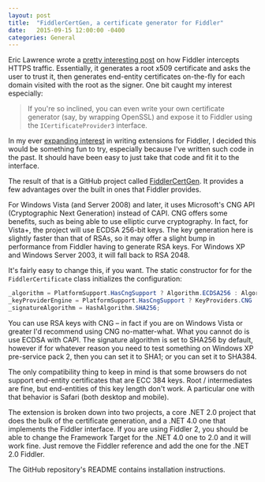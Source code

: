 ```yaml
---
layout: post
title:  "FiddlerCertGen, a certificate generator for Fiddler"
date:   2015-09-15 12:00:00 -0400
categories: General
---
```


Eric Lawrence wrote a [pretty interesting post][1] on how Fiddler intercepts
HTTPS traffic. Essentially, it generates a root x509 certificate and asks the
user to trust it, then generates end-entity certificates on-the-fly for each
domain visited with the root as the signer. One bit caught my interest especially:

>If you're so inclined, you can even write your own certificate generator
(say, by wrapping OpenSSL) and expose it to Fiddler using the
`ICertificateProvider3` interface.

In my ever [expanding interest][2] in writing extensions for Fiddler, I decided this
would be something fun to try, especially because I've written such code in the
past. It should have been easy to just take that code and fit it to the
interface.

The result of that is a GitHub project called [FiddlerCertGen][3]. It provides a
few advantages over the built in ones that Fiddler provides.

For Windows Vista (and Server 2008) and later, it uses Microsoft's CNG API
(Cryptographic Next Generation) instead of CAPI. CNG offers some benefits, such
as being able to use elliptic curve cryptography. In fact, for Vista+, the
project will use ECDSA 256-bit keys. The key generation here is slightly faster
than that of RSAs, so it may offer a slight bump in performance from Fiddler
having to generate RSA keys. For Windows XP and Windows Server 2003, it will
fall back to RSA 2048.

It's fairly easy to change this, if you want. The static constructor for for
the `FiddlerCertificate` class initializes the configuration:

```csharp
_algorithm = PlatformSupport.HasCngSupport ? Algorithm.ECDSA256 : Algorithm.RSA;
_keyProviderEngine = PlatformSupport.HasCngSupport ? KeyProviders.CNG : KeyProviders.CAPI;
_signatureAlgorithm = HashAlgorithm.SHA256;
```

You can use RSA keys with CNG – in fact if you are on Windows Vista or greater
I'd recommend using CNG no-matter-what. What you cannot do is use ECDSA with
CAPI. The signature algorithm is set to SHA256 by default, however if for
whatever reason you need to test something on Windows XP pre-service pack 2,
then you can set it to SHA1; or you can set it to SHA384.

The only compatibility thing to keep in mind is that some browsers do not
support end-entity certificates that are ECC 384 keys. Root / intermediates are
fine, but end-entities of this key length don't work. A particular one with that
behavior is Safari (both desktop and mobile).

The extension is broken down into two projects, a core .NET 2.0 project that
does the bulk of the certificate generation, and a .NET 4.0 one that implements
the Fiddler interface. If you are using Fiddler 2, you should be able to change
the Framework Target for the .NET 4.0 one to 2.0 and it will work fine. Just
remove the Fiddler reference and add the one for the .NET 2.0 Fiddler.

The GitHub repository's README contains installation instructions.

[1]: https://www.telerik.com/blogs/understanding-fiddler-certificate-generators
[2]: /2015/08/12/a-certificate-inspector-for-fiddler/
[3]: https://github.com/vcsjones/FiddlerCertGen